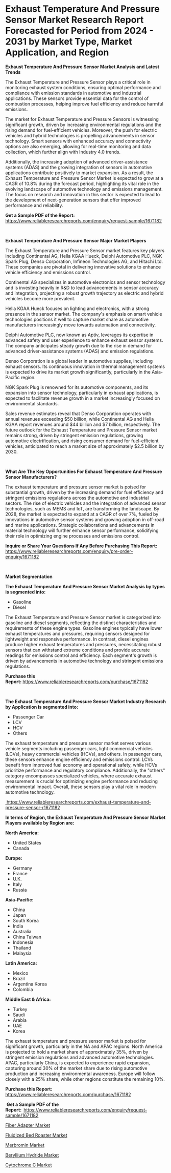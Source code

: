 <p><h1>Exhaust Temperature And Pressure Sensor Market Research Report Forecasted for Period from 2024 -  2031 by Market Type, Market Application, and Region</h1></p><p><strong>Exhaust Temperature And Pressure Sensor Market Analysis and Latest Trends</strong></p>
<p><p>The Exhaust Temperature and Pressure Sensor plays a critical role in monitoring exhaust system conditions, ensuring optimal performance and compliance with emission standards in automotive and industrial applications. These sensors provide essential data for the control of combustion processes, helping improve fuel efficiency and reduce harmful emissions.</p><p>The market for Exhaust Temperature and Pressure Sensors is witnessing significant growth, driven by increasing environmental regulations and the rising demand for fuel-efficient vehicles. Moreover, the push for electric vehicles and hybrid technologies is propelling advancements in sensor technology. Smart sensors with enhanced accuracy and connectivity options are also emerging, allowing for real-time monitoring and data collection, which further align with Industry 4.0 trends.</p><p>Additionally, the increasing adoption of advanced driver-assistance systems (ADAS) and the growing integration of sensors in automotive applications contribute positively to market expansion. As a result, the Exhaust Temperature and Pressure Sensor Market is expected to grow at a CAGR of 10.8% during the forecast period, highlighting its vital role in the evolving landscape of automotive technology and emissions management. The focus on research and innovation in this sector is expected to lead to the development of next-generation sensors that offer improved performance and reliability.</p></p>
<p><strong>Get a Sample PDF of the Report:&nbsp;</strong> <a href="https://www.reliableresearchreports.com/enquiry/request-sample/1671182?utm_campaign=1471&utm_medium=2&utm_source=Github&utm_content=ia&utm_term=10102024&utm_id=exhaust-temperature-and-pressure-sensor">https://www.reliableresearchreports.com/enquiry/request-sample/1671182</a></p>
<p>&nbsp;</p>
<p><strong>Exhaust Temperature And Pressure Sensor Major Market Players</strong></p>
<p><p>The Exhaust Temperature and Pressure Sensor market features key players including Continental AG, Hella KGAA Hueck, Delphi Automotive PLC, NGK Spark Plug, Denso Corporation, Infineon Technologies AG, and Hitachi Ltd. These companies are pivotal in delivering innovative solutions to enhance vehicle efficiency and emissions control.</p><p>Continental AG specializes in automotive electronics and sensor technology and is investing heavily in R&D to lead advancements in sensor accuracy and integration, projecting a robust growth trajectory as electric and hybrid vehicles become more prevalent.</p><p>Hella KGAA Hueck focuses on lighting and electronics, with a strong presence in the sensor market. The company's emphasis on smart vehicle technologies positions it well to capture market share as automotive manufacturers increasingly move towards automation and connectivity.</p><p>Delphi Automotive PLC, now known as Aptiv, leverages its expertise in advanced safety and user experience to enhance exhaust sensor systems. The company anticipates steady growth due to the rise in demand for advanced driver-assistance systems (ADAS) and emission regulations.</p><p>Denso Corporation is a global leader in automotive supplies, including exhaust sensors. Its continuous innovation in thermal management systems is expected to drive its market growth significantly, particularly in the Asia-Pacific region.</p><p>NGK Spark Plug is renowned for its automotive components, and its expansion into sensor technology, particularly in exhaust applications, is expected to facilitate revenue growth in a market increasingly focused on environmental standards.</p><p>Sales revenue estimates reveal that Denso Corporation operates with annual revenues exceeding $50 billion, while Continental AG and Hella KGAA report revenues around $44 billion and $7 billion, respectively. The future outlook for the Exhaust Temperature and Pressure Sensor market remains strong, driven by stringent emission regulations, growing automotive electrification, and rising consumer demand for fuel-efficient vehicles, anticipated to reach a market size of approximately $2.5 billion by 2030.</p></p>
<p>&nbsp;</p>
<p><strong>What Are The Key Opportunities For Exhaust Temperature And Pressure Sensor Manufacturers?</strong></p>
<p><p>The exhaust temperature and pressure sensor market is poised for substantial growth, driven by the increasing demand for fuel efficiency and stringent emissions regulations across the automotive and industrial sectors. The rise of electric vehicles and the integration of advanced sensor technologies, such as MEMS and IoT, are transforming the landscape. By 2028, the market is expected to expand at a CAGR of over 7%, fueled by innovations in automotive sensor systems and growing adoption in off-road and marine applications. Strategic collaborations and advancements in material technology will further enhance sensor performance, solidifying their role in optimizing engine processes and emissions control.</p></p>
<p><strong>Inquire or Share Your Questions If Any Before Purchasing This Report:</strong> <a href="https://www.reliableresearchreports.com/enquiry/pre-order-enquiry/1671182?utm_campaign=1471&utm_medium=2&utm_source=Github&utm_content=ia&utm_term=10102024&utm_id=exhaust-temperature-and-pressure-sensor">https://www.reliableresearchreports.com/enquiry/pre-order-enquiry/1671182</a></p>
<p>&nbsp;</p>
<p><strong>Market Segmentation</strong></p>
<p><strong>The Exhaust Temperature And Pressure Sensor Market Analysis by types is segmented into:</strong></p>
<p><ul><li>Gasoline</li><li>Diesel</li></ul></p>
<p><p>The Exhaust Temperature and Pressure Sensor market is categorized into gasoline and diesel segments, reflecting the distinct characteristics and requirements of these engine types. Gasoline engines typically have lower exhaust temperatures and pressures, requiring sensors designed for lightweight and responsive performance. In contrast, diesel engines produce higher exhaust temperatures and pressures, necessitating robust sensors that can withstand extreme conditions and provide accurate readings for emissions control and efficiency. Each segment's growth is driven by advancements in automotive technology and stringent emissions regulations.</p></p>
<p><strong>Purchase this Report:&nbsp;</strong><a href="https://www.reliableresearchreports.com/purchase/1671182?utm_campaign=1471&utm_medium=2&utm_source=Github&utm_content=ia&utm_term=10102024&utm_id=exhaust-temperature-and-pressure-sensor">https://www.reliableresearchreports.com/purchase/1671182</a></p>
<p>&nbsp;</p>
<p><strong>The Exhaust Temperature And Pressure Sensor Market Industry Research by Application is segmented into:</strong></p>
<p><ul><li>Passenger Car</li><li>LCV</li><li>HCV</li><li>Others</li></ul></p>
<p><p>The exhaust temperature and pressure sensor market serves various vehicle segments including passenger cars, light commercial vehicles (LCVs), heavy commercial vehicles (HCVs), and others. In passenger cars, these sensors enhance engine efficiency and emissions control. LCVs benefit from improved fuel economy and operational safety, while HCVs prioritize performance and regulatory compliance. Additionally, the "others" category encompasses specialized vehicles, where accurate exhaust measurement is crucial for optimizing engine performance and reducing environmental impact. Overall, these sensors play a vital role in modern automotive technology.</p></p>
<p><a href="https://www.reliableresearchreports.com/exhaust-temperature-and-pressure-sensor-r1671182?utm_campaign=1471&utm_medium=2&utm_source=Github&utm_content=ia&utm_term=10102024&utm_id=exhaust-temperature-and-pressure-sensor">&nbsp;https://www.reliableresearchreports.com/exhaust-temperature-and-pressure-sensor-r1671182</a></p>
<p><strong>In terms of Region, the Exhaust Temperature And Pressure Sensor Market Players available by Region are:</strong></p>
<p>
    <p> <strong> North America: </strong>
        <ul>
            <li>United States</li>
            <li>Canada</li>
        </ul>
        </p> 
    <p> <strong> Europe: </strong>
        <ul>
            <li>Germany</li>
            <li>France</li>
            <li>U.K.</li>
            <li>Italy</li>
            <li>Russia</li>
        </ul>
        </p> 
    <p> <strong> Asia-Pacific: </strong>
        <ul>
            <li>China</li>
            <li>Japan</li>
            <li>South Korea</li>
            <li>India</li>
            <li>Australia</li>
            <li>China Taiwan</li>
            <li>Indonesia</li>
            <li>Thailand</li>
            <li>Malaysia</li>
        </ul>
        </p> 
    <p> <strong> Latin America: </strong>
        <ul>
            <li>Mexico</li>
            <li>Brazil</li>
            <li>Argentina Korea</li>
            <li>Colombia</li>
        </ul>
        </p> 
    <p> <strong> Middle East & Africa: </strong>
        <ul>
            <li>Turkey</li>
            <li>Saudi</li>
            <li>Arabia</li>
            <li>UAE</li>
            <li>Korea</li>
        </ul>
    </p>
    </p>
<p><p>The exhaust temperature and pressure sensor market is poised for significant growth, particularly in the NA and APAC regions. North America is projected to hold a market share of approximately 35%, driven by stringent emission regulations and advanced automotive technologies. APAC, particularly China, is expected to experience rapid expansion, capturing around 30% of the market share due to rising automotive production and increasing environmental awareness. Europe will follow closely with a 25% share, while other regions constitute the remaining 10%.</p></p>
<p><strong>Purchase this Report: </strong><a href="https://www.reliableresearchreports.com/purchase/1671182?utm_campaign=1471&utm_medium=2&utm_source=Github&utm_content=ia&utm_term=10102024&utm_id=exhaust-temperature-and-pressure-sensor">https://www.reliableresearchreports.com/purchase/1671182</a></p>
<p>&nbsp;<strong>Get a Sample PDF of the Report:&nbsp;&nbsp;</strong><a href="https://www.reliableresearchreports.com/enquiry/request-sample/1671182?utm_campaign=1471&utm_medium=2&utm_source=Github&utm_content=ia&utm_term=10102024&utm_id=exhaust-temperature-and-pressure-sensor">https://www.reliableresearchreports.com/enquiry/request-sample/1671182</a></p>
<p><strong></strong></p>
<p><p><a href="https://www.linkedin.com/pulse/fiber-adapter-market-global-share-ranking-overall-sales-demand-asdwc?utm_campaign=1471&utm_medium=2&utm_source=Github&utm_content=ia&utm_term=10102024&utm_id=exhaust-temperature-and-pressure-sensor">Fiber Adapter Market</a></p><p><a href="https://www.linkedin.com/pulse/fluidized-bed-roaster-market2024-2031-industry-insights-dp9ze?utm_campaign=1471&utm_medium=2&utm_source=Github&utm_content=ia&utm_term=10102024&utm_id=exhaust-temperature-and-pressure-sensor">Fluidized Bed Roaster Market</a></p><p><a href="https://www.linkedin.com/pulse/global-merbromin-market-projected-grow-cagr-58-forcasted-gyo8f?utm_campaign=1471&utm_medium=2&utm_source=Github&utm_content=ia&utm_term=10102024&utm_id=exhaust-temperature-and-pressure-sensor">Merbromin Market</a></p><p><a href="https://www.linkedin.com/pulse/global-beryllium-hydride-market-analysis-key-trends-future-projections-hxule?utm_campaign=1471&utm_medium=2&utm_source=Github&utm_content=ia&utm_term=10102024&utm_id=exhaust-temperature-and-pressure-sensor">Beryllium Hydride Market</a></p><p><a href="https://www.linkedin.com/pulse/cytochrome-c-market-penetration-strategies-untapped-rqsne?utm_campaign=1471&utm_medium=2&utm_source=Github&utm_content=ia&utm_term=10102024&utm_id=exhaust-temperature-and-pressure-sensor">Cytochrome C Market</a></p></p>